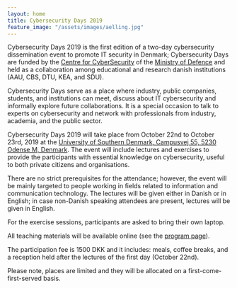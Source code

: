 ```yaml
---
layout: home
title: Cybersecurity Days 2019
feature_image: "/assets/images/aelling.jpg"
---
```


Cybersecurity Days 2019 is the first edition of a two-day cybersecurity dissemination event to promote IT security in Denmark; Cybersecurity Days are
funded by the [Centre for Cyber ​​Security](https://fe-ddis.dk/cfcs/Pages/cfcs.aspx) of the [Ministry of Defence](https://fmn.dk/eng/Pages/frontpage.aspx) and held as a collaboration among educational and research danish institutions (AAU, CBS, DTU, KEA, and SDU).

Cybersecurity Days serve as a place where industry, public companies, students, and institutions can meet, discuss about IT cybersecurity and informally explore future collaborations. It is a special occasion to talk to experts on cybersecurity and network with professionals from industry, academia, and the public sector.

Cybersecurity Days 2019 will take place from October 22nd to October 23rd, 2019 at the [University of Southern Denmark, Campusvej 55, 5230 Odense M, Denmark](/attending). The event will include lectures and exercises to provide the participants with essential knowledge on cybersecurity, useful to both private citizens and organisations.

There are no strict prerequisites for the attendance; however, the event will be mainly targeted to people working in fields related to information and communication technology. The lectures will be given either in Danish or in English; in case non-Danish speaking attendees are present, lectures will be given in English.

For the exercise sessions, participants are asked to bring their own laptop.

All teaching materials will be available online (see the [program page](/program)).

The participation fee is 1500 DKK and it includes: meals, coffee breaks, and a reception held after the lectures of the first day (October 22nd).

Please note, places are limited and they will be allocated on a first-come-first-served basis.